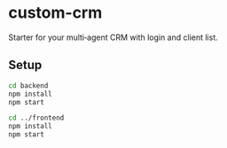 # custom-crm

Starter for your multi‑agent CRM with login and client list.

## Setup

```bash
cd backend
npm install
npm start

cd ../frontend
npm install
npm start
